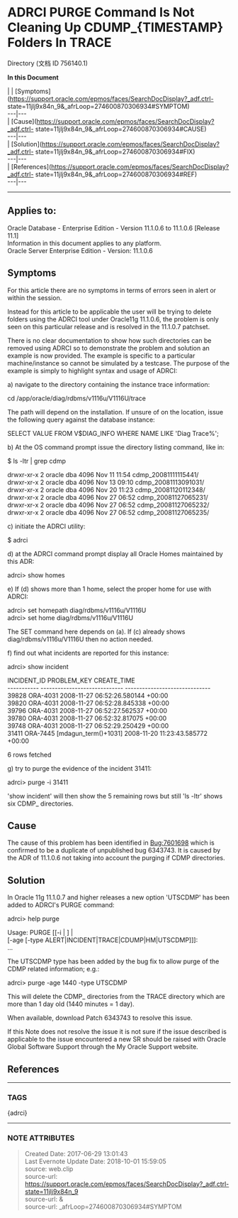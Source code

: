 # ADRCI PURGE Command Is Not Cleaning Up CDUMP_{TIMESTAMP} Folders In TRACE
Directory (文档 ID 756140.1)

  

 **In this Document**  

| |
[Symptoms](https://support.oracle.com/epmos/faces/SearchDocDisplay?_adf.ctrl-
state=11jlj9x84n_9&_afrLoop=274600870306934#SYMPTOM)  
---|---  
| [Cause](https://support.oracle.com/epmos/faces/SearchDocDisplay?_adf.ctrl-
state=11jlj9x84n_9&_afrLoop=274600870306934#CAUSE)  
---|---  
|
[Solution](https://support.oracle.com/epmos/faces/SearchDocDisplay?_adf.ctrl-
state=11jlj9x84n_9&_afrLoop=274600870306934#FIX)  
---|---  
|
[References](https://support.oracle.com/epmos/faces/SearchDocDisplay?_adf.ctrl-
state=11jlj9x84n_9&_afrLoop=274600870306934#REF)  
---|---  
  
* * *

## Applies to:

Oracle Database - Enterprise Edition - Version 11.1.0.6 to 11.1.0.6 [Release
11.1]  
Information in this document applies to any platform.  
Oracle Server Enterprise Edition - Version: 11.1.0.6  
  
  

## Symptoms

For this article there are no symptoms in terms of errors seen in alert or
within the session.  
  
Instead for this article to be applicable the user will be trying to delete
folders using the ADRCI tool under Oracle11g 11.1.0.6, the problem is only
seen on this particular release and is resolved in the 11.1.0.7 patchset.  
  
There is no clear documentation to show how such directories can be removed
using ADRCI so to demonstrate the problem and solution an example is now
provided. The example is specific to a particular machine/instance so cannot
be simulated by a testcase. The purpose of the example is simply to highlight
syntax and usage of ADRCI:  
  
a) navigate to the directory containing the instance trace information:

cd /app/oracle/diag/rdbms/v1116u/V1116U/trace

  
The path will depend on the installation. If unsure of on the location, issue
the following query against the database instance:

SELECT VALUE FROM V$DIAG_INFO WHERE NAME LIKE 'Diag Trace%';

  
b) At the OS command prompt issue the directory listing command, like in:

$ ls -ltr | grep cdmp  
  
drwxr-xr-x 2 oracle dba 4096 Nov 11 11:54 cdmp_20081111115441/  
drwxr-xr-x 2 oracle dba 4096 Nov 13 09:10 cdmp_20081113091031/  
drwxr-xr-x 2 oracle dba 4096 Nov 20 11:23 cdmp_20081120112348/  
drwxr-xr-x 2 oracle dba 4096 Nov 27 06:52 cdmp_20081127065231/  
drwxr-xr-x 2 oracle dba 4096 Nov 27 06:52 cdmp_20081127065232/  
drwxr-xr-x 2 oracle dba 4096 Nov 27 06:52 cdmp_20081127065235/

  
c) initiate the ADRCI utility:

$ adrci

  
d) at the ADRCI command prompt display all Oracle Homes maintained by this
ADR:

adrci> show homes

  
e) If (d) shows more than 1 home, select the proper home for use with ADRCI:

adrci> set homepath diag/rdbms/v1116u/V1116U  
adrci> set home diag/rdbms/v1116u/V1116U

  
The SET command here depends on (a). If (c) already shows
diag/rdbms/v1116u/V1116U then no action needed.  
  
f) find out what incidents are reported for this instance:

adrci> show incident  
  
INCIDENT_ID PROBLEM_KEY CREATE_TIME  
\----------- ----------------------------- ------------------------------  
39828 ORA-4031 2008-11-27 06:52:26.580144 +00:00  
39820 ORA-4031 2008-11-27 06:52:28.845338 +00:00  
39796 ORA-4031 2008-11-27 06:52:27.562537 +00:00  
39780 ORA-4031 2008-11-27 06:52:32.817075 +00:00  
39748 ORA-4031 2008-11-27 06:52:29.250429 +00:00  
31411 ORA-7445 [mdagun_term()+1031] 2008-11-20 11:23:43.585772 +00:00  
  
6 rows fetched

  
g) try to purge the evidence of the incident 31411:

adrci> purge -i 31411

  
'show incident' will then show the 5 remaining rows but still 'ls -ltr' shows
six CDMP_<timestamp> directories.

## Cause

The cause of this problem has been identified in
[Bug:7601698](https://support.oracle.com/epmos/faces/BugDisplay?parent=DOCUMENT&sourceId=756140.1&id=7601698)
which is confirmed to be a duplicate of unpublished bug 6343743. It is caused
by the ADR of 11.1.0.6 not taking into account the purging if CDMP
directories.

## Solution

In Oracle 11g 11.1.0.7 and higher releases a new option 'UTSCDMP' has been
added to ADRCI's PURGE command:

adrci> help purge  
  
Usage: PURGE [[-i <id1> | <id1> <id2>] |  
[-age <mins> [-type ALERT|INCIDENT|TRACE|CDUMP|HM|UTSCDMP]]]:  
...

  
The UTSCDMP type has been added by the bug fix to allow purge of the CDMP
related information; e.g.:

adrci> purge -age 1440 -type UTSCDMP

  
This will delete the CDMP_<timestamp> directories from the TRACE directory
which are more than 1 day old (1440 minutes = 1 day).  
  
When available, download Patch 6343743 to resolve this issue.  
  
If this Note does not resolve the issue it is not sure if the issue described
is applicable to the issue encountered a new SR should be raised with Oracle
Global Software Support through the My Oracle Support website.

## References

  
  
  
  
  



---
### TAGS
{adrci}

---
### NOTE ATTRIBUTES
>Created Date: 2017-06-29 13:01:43  
>Last Evernote Update Date: 2018-10-01 15:59:05  
>source: web.clip  
>source-url: https://support.oracle.com/epmos/faces/SearchDocDisplay?_adf.ctrl-state=11jlj9x84n_9  
>source-url: &  
>source-url: _afrLoop=274600870306934#SYMPTOM  